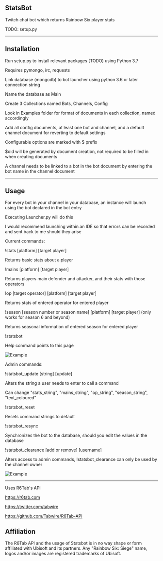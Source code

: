 ## StatsBot
Twitch chat bot which returns Rainbow Six player stats

TODO: setup.py

<hr>

## Installation
Run setup.py to install relevant packages (TODO) using Python 3.7

Requires pymongo, irc, requests

Link database (mongodb) to bot launcher using python 3.6 or later connection string

Name the database as Main

Create 3 Collections named Bots, Channels, Config

Look in Examples folder for format of documents in each collection, named accordingly

Add all config documents, at least one bot and channel, and a default channel document for reverting to default settings

Configurable options are marked with $ prefix

$oid will be generated by document creation, not required to be filled in when creating documents

A channel needs to be linked to a bot in the bot document by entering the bot name in the channel document

<hr>

## Usage

For every bot in your channel in your database, an instance will launch using the bot declared in the bot entry

Executing Launcher.py will do this

I would recommend launching within an IDE so that errors can be recorded and sent back to me should they arise

Current commands:

!stats [platform] [target player]

Returns basic stats about a player

!mains [platform] [target player]

Returns players main defender and attacker, and their stats with those operators

!op [target operator] [platform] [target player]

Returns stats of entered operator for entered player

!season [season number or season name] [platform] [target player] (only works for season 6 and beyond)

Returns seasonal information of entered season for entered player

!statsbot

Help command points to this page

![Example](https://i.imgur.com/BrjldqW.png)

Admin commands:

!statsbot_update [string] [update]

Alters the string a user needs to enter to call a command

Can change "stats_string", "mains_string", "op_string", "season_string", "text_coloured"

!statsbot_reset

Resets command strings to default

!statsbot_resync

Synchronizes the bot to the database, should you edit the values in the database

!statsbot_clearance [add or remove] [username]

Alters access to admin commands, !statsbot_clearance can only be used by the channel owner

![Example](https://imgur.com/oo5hFHM.png)

<hr>

Uses R6Tab's API

https://r6tab.com

https://twitter.com/tabwire

https://github.com/Tabwire/R6Tab-API

## Affiliation
The R6Tab API and the usage of Statsbot is in no way shape or form affiliated with Ubisoft and its partners. Any "Rainbow Six: Siege" name, logos and/or images are registered trademarks of Ubisoft.
